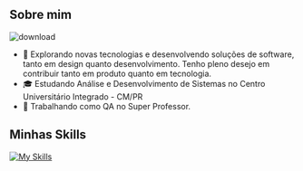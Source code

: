## Sobre mim

<img src="https://i.ibb.co/ks489Lg7/download.png" alt="download" border="0">

- 🤔 Explorando novas tecnologias e desenvolvendo soluções de software, tanto em design quanto desenvolvimento. Tenho pleno desejo em contribuir tanto em produto quanto em tecnologia.
- 🎓 Estudando Análise e Desenvolvimento de Sistemas no Centro Universitário Integrado - CM/PR
- 💼 Trabalhando como QA no Super Professor.
## Minhas Skills
[![My Skills](https://skillicons.dev/icons?i=js,html,css,bash,cypress,figma,git,gherkin,js,mysql,postgres,nodejs,ts,prisma,sequelize,react,sass,jest,postman)](https://skillicons.dev)
